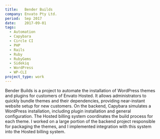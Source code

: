 ```yaml
---
title:   Bender Builds
company: Envato Pty Ltd.
period:  Sep 2017
date:    2017-09-01
tags:
  - Automation
  - Capybara
  - Circle CI
  - PHP
  - Rails
  - Ruby
  - RubyGems
  - Sidekiq
  - WordPress
  - WP-CLI
project_type: work
---
```


Bender Builds is a project to automate the installation of WordPress themes
and plugins for customers of Envato Hosted. It allows administrators to
quickly bundle themes and their dependencies, providing near-instant website
setup for new customers. On the backend, Capybara simulates a WordPress
installation, including plugin installation and general configuration. The
Hosted billing system coordinates the build process for each theme. I worked
on a large portion of the backend project responsible for packaging the
themes, and I implemented integration with this system into the Hosted billing
system.
